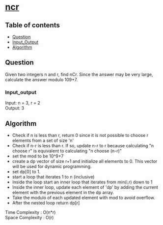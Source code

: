 # [ncr](https://practice.geeksforgeeks.org/problems/ncr1019/1)

## Table of contents

- [Question](#question)
- [Input_Output](#input_output)
- [Algorithm](#algorithm)

## Question
Given two integers n and r, find nCr. Since the answer may be very large, calculate the answer modulo 109+7.

### Input_output
Input: n = 3, r = 2 </br>
Output: 3

## Algorithm
- Check if n is less than r, return 0 since it is not possible to choose r elements from a set of size 'n'
- Check if n-r is less than r. If so, update n-r to r because calculating "n choose r" is equivalent to calculating "n choose (n-r)"
- set the mod to be 10^9+7
- create a dp vector of size r+1 and initialize all elements to 0. This vector will be used for dynamic programming.
- set dp[0] to 1.
- start a loop that iterates 1 to n (inclusive)
- Inside the loop start an inner loop that iterates from min(i,r) down to 1
- Inside the inner loop, update each element of 'dp' by adding the current element with the previous element in the dp array.
- Take the modulo of each updated element with mod to avoid overflow.
- After the nested loop return dp[r]

Time Complexity : O(n*r) </br>
Space Complexity : O(r)

